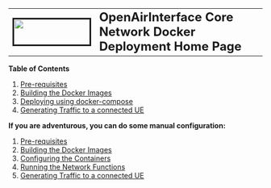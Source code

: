 <table style="border-collapse: collapse; border: none;">
  <tr style="border-collapse: collapse; border: none;">
    <td style="border-collapse: collapse; border: none;">
      <a href="http://www.openairinterface.org/">
         <img src="./images/oai_final_logo.png" alt="" border=3 height=50 width=150>
         </img>
      </a>
    </td>
    <td style="border-collapse: collapse; border: none; vertical-align: center;">
      <b><font size = "5">OpenAirInterface Core Network Docker Deployment Home Page</font></b>
    </td>
  </tr>
</table>

**Table of Contents**

1.  [Pre-requisites](./DEPLOY_PRE_REQUESITES.md)
2.  [Building the Docker Images](./BUILD_IMAGES.md)
3.  [Deploying using docker-compose](../docker-compose/oai-mme-legacy/README.md)
4.  [Generating Traffic to a connected UE](./GENERATE_TRAFFIC.md)

**If you are adventurous, you can do some manual configuration:**

1.  [Pre-requisites](./DEPLOY_PRE_REQUESITES.md)
2.  [Building the Docker Images](./BUILD_IMAGES.md)
3.  [Configuring the Containers](./CONFIGURE_CONTAINERS.md)
4.  [Running the Network Functions](./RUN_CNF.md)
5.  [Generating Traffic to a connected UE](./GENERATE_TRAFFIC.md)
